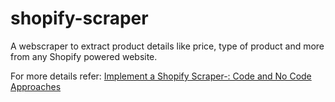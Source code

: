# shopify-scraper
A webscraper to extract product details like price, type of product and more from any Shopify powered website. 

For more details refer: [Implement a Shopify Scraper-: Code and No Code Approaches](https://www.scrapehero.com/scrape-shopify)
